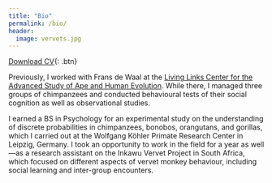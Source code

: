 ```yaml
---
title: "Bio"
permalink: /bio/
header:
  image: vervets.jpg
---
```


<!-- {% include toc title=page.title %} -->

[<i class='fa fa-file-pdf-o'></i> Download CV](https://docs.google.com/viewer?url=https://github.com/jwatzek/cv/raw/master/cv.pdf){: .btn}

Previously, I worked with Frans de Waal at the [Living Links Center for the Advanced Study of Ape and Human Evolution](http://emory.edu/LIVING_LINKS). While there, I managed three groups of chimpanzees and conducted behavioural tests of their social cognition as well as observational studies.
 
I earned a BS in Psychology for an experimental study on the understanding of discrete probabilities in chimpanzees, bonobos, orangutans, and gorillas, which I carried out at the Wolfgang Köhler Primate Research Center in Leipzig, Germany. I took an opportunity to work in the field for a year as well—as a research assistant on the Inkawu Vervet Project in South Africa, which focused on different aspects of vervet monkey behaviour, including social learning and inter-group encounters.
